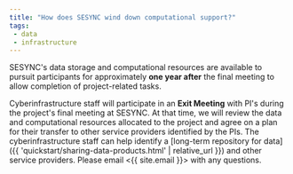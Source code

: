 ```yaml
---
title: "How does SESYNC wind down computational support?"
tags:
 - data
 - infrastructure
---
```


SESYNC's data storage and computational resources are available to pursuit participants for approximately **one year after** the final meeting to allow completion of project-related tasks. 

Cyberinfrastructure staff will participate in an **Exit Meeting** with PI's during the project's final meeting at SESYNC. At that time, we will review the data and computational resources allocated to the project and agree on a plan for their transfer to other service providers identified by the PIs. The cyberinfrastructure staff can help identify a [long-term repository for data]({{ 'quickstart/sharing-data-products.html' | relative_url }}) and other service providers. Please email <{{ site.email }}> with any questions.

